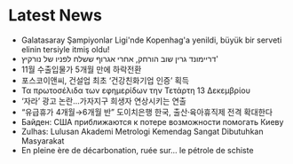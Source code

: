 # Latest News
-  Galatasaray Şampiyonlar Ligi'nde Kopenhag'a yenildi, büyük bir serveti elinin tersiyle itmiş oldu!
-  דריימונד גרין שוב הורחק, אחרי אגרוף ששלח לפניו של נורקיץ'
-  11월 수출입물가 5개월 만에 하락전환
-  포스코이앤씨, 건설업 최초 ‘건강친화기업 인증’ 획득
-  Τα πρωτοσέλιδα των εφημερίδων την Τετάρτη 13 Δεκεμβρίου
-  ‘자라’ 광고 논란...가자지구 희생자 연상시키는 연출
-  “유급휴가 4개월→6개월 반” 도이치은행 한국, 출산육〮아휴직제 전격 확대한다
-  Байден: США приближаются к потере возможности помогать Киеву
-  Zulhas: Lulusan Akademi Metrologi Kemendag Sangat Dibutuhkan Masyarakat
-  En pleine ère de décarbonation, ruée sur… le pétrole de schiste
